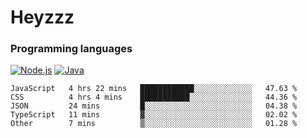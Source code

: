 # Heyzzz  

### Programming languages  

[![Node.js](https://img.shields.io/badge/-Node.js-262626?style=for-the-badge)](https://nodejs.org)
[![Java](https://img.shields.io/badge/-Java-262626?style=for-the-badge)](https://java.com)

<!--START_SECTION:waka-->

```text
JavaScript   4 hrs 22 mins   ████████████░░░░░░░░░░░░░   47.63 %
CSS          4 hrs 4 mins    ███████████░░░░░░░░░░░░░░   44.36 %
JSON         24 mins         █░░░░░░░░░░░░░░░░░░░░░░░░   04.38 %
TypeScript   11 mins         ▓░░░░░░░░░░░░░░░░░░░░░░░░   02.02 %
Other        7 mins          ▒░░░░░░░░░░░░░░░░░░░░░░░░   01.28 %
```

<!--END_SECTION:waka-->
